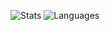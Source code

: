 ![Stats](https://github-readme-stats.vercel.app/api?username=hrlou&show_icons=true&theme=dark)
![Languages](https://github-readme-stats.vercel.app/api/top-langs/?username=hrlou&show_icons=true&theme=dark&layout=compact)
